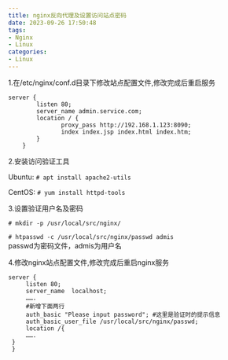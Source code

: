 ```yaml
---
title: nginx反向代理及设置访问站点密码
date: 2023-09-26 17:50:48
tags:
- Nginx
- Linux
categories:
- Linux
---
```

1.在/etc/nginx/conf.d目录下修改站点配置文件,修改完成后重启服务

```
server {
        listen 80;
        server_name admin.service.com;
        location / {
               proxy_pass http://192.168.1.123:8090;
               index index.jsp index.html index.htm;
        }
    }

```
2.安装访问验证工具

Ubuntu: `# apt install apache2-utils`

CentOS: `# yum install httpd-tools`

3.设置验证用户名及密码

`# mkdir -p /usr/local/src/nginx/`

`# htpasswd -c /usr/local/src/nginx/passwd admis`  
passwd为密码文件，admis为用户名

4.修改nginx站点配置文件,修改完成后重启nginx服务

```
server {  
     listen 80;  
     server_name  localhost;  
     …….  
     #新增下面两行  
     auth_basic "Please input password"; #这里是验证时的提示信息  
     auth_basic_user_file /usr/local/src/nginx/passwd;  
     location /{  
     …….  
 }
 }
```